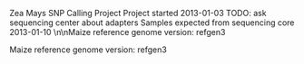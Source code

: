 Zea Mays SNP Calling Project
Project started 2013-01-03
TODO: ask sequencing center about adapters
Samples expected from sequencing core 2013-01-10
\n\nMaize reference genome version: refgen3


Maize reference genome version: refgen3
